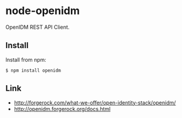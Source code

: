 node-openidm
===============

OpenIDM REST API Client.


Install
---------

Install from npm:

    $ npm install openidm


Link
------

* http://forgerock.com/what-we-offer/open-identity-stack/openidm/
* http://openidm.forgerock.org/docs.html
